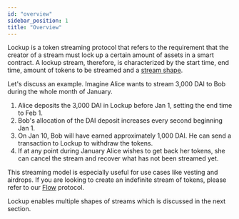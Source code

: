 ```yaml
---
id: "overview"
sidebar_position: 1
title: "Overview"
---
```


Lockup is a token streaming protocol that refers to the requirement that the creator of a stream must lock up a certain
amount of assets in a smart contract. A lockup stream, therefore, is characterized by the start time, end time, amount
of tokens to be streamed and a [stream shape](./02-stream-shapes.mdx).

Let's discuss an example. Imagine Alice wants to stream 3,000 DAI to Bob during the whole month of January.

1. Alice deposits the 3,000 DAI in Lockup before Jan 1, setting the end time to Feb 1.
2. Bob's allocation of the DAI deposit increases every second beginning Jan 1.
3. On Jan 10, Bob will have earned approximately 1,000 DAI. He can send a transaction to Lockup to withdraw the tokens.
4. If at any point during January Alice wishes to get back her tokens, she can cancel the stream and recover what has
   not been streamed yet.

This streaming model is especially useful for use cases like vesting and airdrops. If you are looking to create an
indefinite stream of tokens, please refer to our [Flow](../flow/overview) protocol.

Lockup enables multiple shapes of streams which is discussed in the next section.
